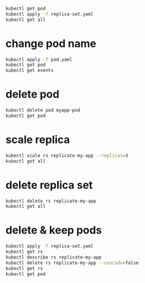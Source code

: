 ```sh
kubectl get pod
kubectl apply -f replica-set.yaml
kubectl get all
```
# change pod name
```sh
kubectl apply -f pod.yaml
kubectl get pod
kubectl get events
```

# delete pod
```sh
kubectl delete pod myapp-pod
kubectl get pod
```
# scale replica
```sh
kubectl scale rs replicate-my-app --replicas=3
kubectl get all
```
# delete replica set
```sh
kubectl delete rs replicate-my-app
kubectl get all
```
# delete & keep pods
```sh
kubectl apply -f replica-set.yaml
kubectl get rs
kubectl describe rs replicate-my-app
kubectl delete rs replicate-my-app --cascade=false
kubectl get rs
kubectl get pod
```
